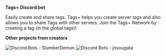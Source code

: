 __Tags+ Discord bot__

Easily create and share tags. Tags+ helps you create server tags and also allows you to share Tags with other servers. Join the Tags+ Network by creating a tag (in 
the global tags)!

__Other projects from creators__

![Discord Bots](https://top.gg/api/widget/servers/823977552791339108.svg) - SlumberDemon
![Discord Bots](https://top.gg/api/widget/servers/848304171814879273.svg) - jnsougata



